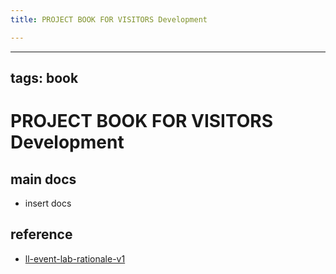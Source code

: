 ```yaml
---
title: PROJECT BOOK FOR VISITORS Development

---
```



---
tags: book
---

PROJECT BOOK FOR VISITORS Development
===

main docs
---

- insert docs

reference
---

- [ll-event-lab-rationale-v1](/AunryFEcRm6SG8qAbHAyIw)

